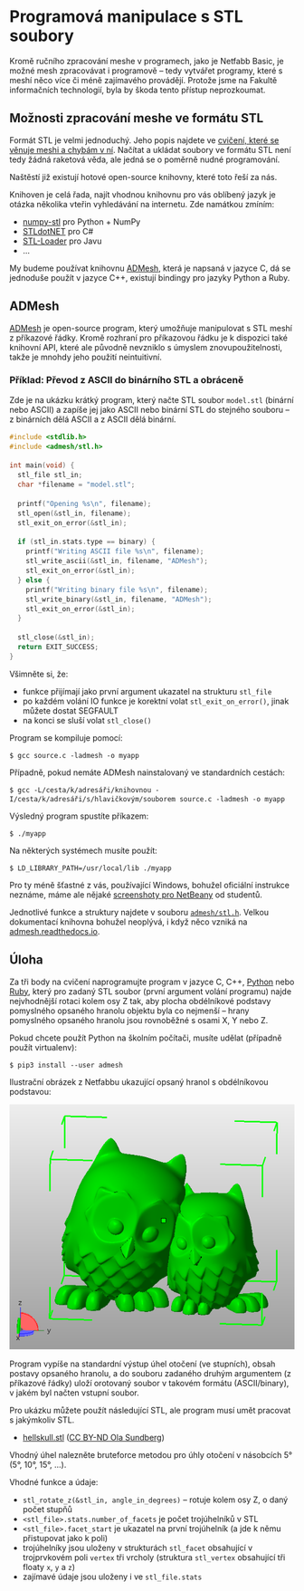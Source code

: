 Programová manipulace s STL soubory
===================================

Kromě ručního zpracování meshe v programech, jako je Netfabb Basic,
je možné mesh zpracovávat i programově – tedy vytvářet programy, které s meshí
něco více či méně zajímavého provádějí.
Protože jsme na Fakultě informačních technologií, byla by škoda tento přístup
neprozkoumat.

Možnosti zpracování meshe ve formátu STL
----------------------------------------

Formát STL je velmi jednoduchý. Jeho popis najdete ve [cvičení, které se věnuje
meshi a chybám v ní](./mesh.md). Načítat a ukládat soubory ve formátu STL není
tedy žádná raketová věda, ale jedná se o poměrně nudné programování.

Naštěstí již existují hotové open-source knihovny, které toto řeší za nás.

Knihoven je celá řada, najít vhodnou knihovnu pro vás oblíbený jazyk je otázka
několika vteřin vyhledávání na internetu. Zde namátkou zmíním:

  * [numpy-stl](https://pypi.python.org/pypi/numpy-stl) pro Python + NumPy
  * [STLdotNET](https://github.com/QuantumConcepts/STLdotNET) pro C#
  * [STL-Loader](https://github.com/cpedrinaci/STL-Loader) pro Javu
  * …

My budeme používat knihovnu [ADMesh], která je napsaná v jazyce C, dá se
jednoduše použít v jazyce C++, existují bindingy pro jazyky Python a Ruby.

[ADMesh]: https://github.com/admesh/admesh

ADMesh
------

[ADMesh] je open-source program, který umožňuje manipulovat s STL meshí z
příkazové řádky. Kromě rozhraní pro příkazovou řádku je k dispozici také
knihovní API, které ale původně nevzniklo s úmyslem znovupoužitelnosti,
takže je mnohdy jeho použití neintuitivní.

### Příklad: Převod z ASCII do binárního STL a obráceně

Zde je na ukázku krátký program, který načte STL soubor `model.stl`
(binární nebo ASCII) a zapíše jej jako ASCII nebo binární STL do stejného
souboru – z binárních dělá ASCII a z ASCII dělá binární.

```c
#include <stdlib.h>
#include <admesh/stl.h>
 
int main(void) {
  stl_file stl_in;
  char *filename = "model.stl";
 
  printf("Opening %s\n", filename);
  stl_open(&stl_in, filename);
  stl_exit_on_error(&stl_in);
 
  if (stl_in.stats.type == binary) {
    printf("Writing ASCII file %s\n", filename);
    stl_write_ascii(&stl_in, filename, "ADMesh");
    stl_exit_on_error(&stl_in);
  } else {
    printf("Writing binary file %s\n", filename);
    stl_write_binary(&stl_in, filename, "ADMesh");
    stl_exit_on_error(&stl_in);
  }
 
  stl_close(&stl_in);
  return EXIT_SUCCESS;
}
```

Všimněte si, že:

  * funkce přijímají jako první argument ukazatel na strukturu `stl_file`
  * po každém volání IO funkce je korektní volat `stl_exit_on_error()`, jinak můžete dostat SEGFAULT
  * na konci se sluší volat `stl_close()`

Program se kompiluje pomocí:

```console
$ gcc source.c -ladmesh -o myapp
```

Případně, pokud nemáte ADMesh nainstalovaný ve standardních cestách:

```console
$ gcc -L/cesta/k/adresáři/knihovnou -I/cesta/k/adresáři/s/hlavičkovým/souborem source.c -ladmesh -o myapp
```

Výsledný program spustíte příkazem:


```console
$ ./myapp
```

Na některých systémech musíte použít:

```console
$ LD_LIBRARY_PATH=/usr/local/lib ./myapp
```

Pro ty méně šťastné z vás, používající Windows, bohužel oficiální instrukce
neznáme, máme ale nějaké
[screenshoty pro NetBeany](https://edux.fit.cvut.cz/courses/BI-3DT/tutorials/admesh/win)
od studentů.

Jednotlivé funkce a struktury najdete v souboru
[`admesh/stl.h`](https://github.com/admesh/admesh/tree/master/src/stl.h).
Velkou dokumentací knihovna bohužel neoplývá, i když něco vzniká na
[admesh.readthedocs.io](http://admesh.readthedocs.io/en/latest/).


Úloha
-----

Za tři body na cvičení naprogramujte program v jazyce C, C++,
[Python](https://pypi.python.org/pypi/admesh) nebo
[Ruby](https://rubygems.org/gems/radmesh/),
který pro zadaný STL soubor (první argument volání programu) najde nejvhodnější
rotaci kolem osy Z tak, aby plocha obdélníkové podstavy pomyslného opsaného
hranolu objektu byla co nejmenší – hrany pomyslného opsaného hranolu jsou
rovnoběžné s osami X, Y nebo Z.

Pokud chcete použít Python na školním počítači, musíte udělat (případně použít
virtualenv):

```console
$ pip3 install --user admesh
```

Ilustrační obrázek z Netfabbu ukazující opsaný hranol s obdélníkovou podstavou:

![Opsaný hranol](../images/boundingbox.png)

Program vypíše na standardní výstup úhel otočení (ve stupních), obsah postavy
opsaného hranolu, a do souboru zadaného druhým argumentem (z příkazové řádky)
uloží orotovaný soubor v takovém formátu (ASCII/binary), v jakém byl načten
vstupní soubor.

Pro ukázku můžete použít následující STL, ale program musí umět pracovat s jakýmkoliv STL.

  * [hellskull.stl](../stls/hellskull.stl) ([CC BY-ND Ola Sundberg](https://www.thingiverse.com/thing:479949))

Vhodný úhel nalezněte bruteforce metodou pro úhly otočení v násobcích 5°
(5°, 10°, 15°, ...).

Vhodné funkce a údaje:

  * `stl_rotate_z(&stl_in, angle_in_degrees)` – rotuje kolem osy Z, o daný počet stupňů
  * `<stl_file>.stats.number_of_facets` je počet trojúhelníků v STL
  * `<stl_file>.facet_start` je ukazatel na první trojúhelník (a jde k němu přistupovat jako k poli)
  * trojúhelníky jsou uloženy v strukturách `stl_facet` obsahující v trojprvkovém poli `vertex` tři vrcholy (struktura `stl_vertex` obsahující tři floaty `x`, `y` a `z`)
  * zajímavé údaje jsou uloženy i ve `stl_file.stats`
